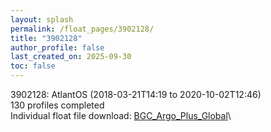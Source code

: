 ```yaml
---
layout: splash
permalink: /float_pages/3902128/
title: "3902128"
author_profile: false
last_created_on: 2025-09-30
toc: false
---
```

 
3902128: AtlantOS (2018-03-21T14:19 to 2020-10-02T12:46)\
130 profiles completed\
Individual float file download: [BGC_Argo_Plus_Global](https://ftp.soest.hawaii.edu/bgc_argo_plus/Individual_Floats/outliers_removed/3902128_Sprof_processed.nc)\

